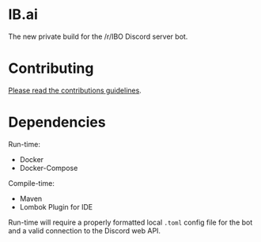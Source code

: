 # IB.ai

The new private build for the /r/IBO Discord server bot.

# Contributing

[Please read the contributions guidelines](../CONTRIBUTING.md).

# Dependencies

Run-time:
 - Docker
 - Docker-Compose
 
 Compile-time:
 - Maven
 - Lombok Plugin for IDE
 
Run-time will require a properly formatted local `.toml` config 
file for the bot and a valid connection to the Discord web API.